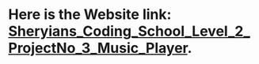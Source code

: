 # Here is the Website link: [Sheryians_Coding_School_Level_2_ProjectNo_3_Music_Player](https://pratikrameshmajage.github.io/Sheryians_Coding_School_Level_2_ProjectNo_3_Music_Player/).
